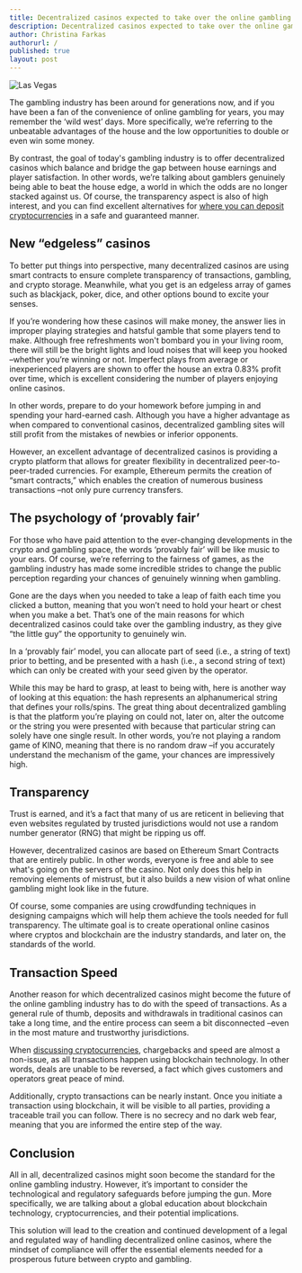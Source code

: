 ```yaml
---
title: Decentralized casinos expected to take over the online gambling industry
description: Decentralized casinos expected to take over the online gambling industry
author: Christina Farkas
authorurl: /
published: true
layout: post
---
```


<img src="https://upload.wikimedia.org/wikipedia/commons/thumb/5/5e/Welcome_to_Fabulous_Las_Vegas.jpg/1200px-Welcome_to_Fabulous_Las_Vegas.jpg" alt="Las Vegas">
<p>The gambling industry has been around for generations now, and if you have been a fan of the convenience of online gambling for years, you may remember the &lsquo;wild west&rsquo; days. More specifically, we&rsquo;re referring to the unbeatable advantages of the house and the low opportunities to double or even win some money.</p>
<p>By contrast, the goal of today's gambling industry is to offer decentralized casinos which balance and bridge the gap between house earnings and player satisfaction. In other words, we&rsquo;re talking about gamblers genuinely being able to beat the house edge, a world in which the odds are no longer stacked against us. Of course, the transparency aspect is also of high interest, and you can find excellent alternatives for <a href="https://www.theopengamingsociety.org/bitcoin-casinos-here-to-change-the-world">where you can deposit cryptocurrencies</a> in a safe and guaranteed manner.</p>
<h2>New &ldquo;edgeless&rdquo; casinos</h2>
<p>To better put things into perspective, many decentralized casinos are using smart contracts to ensure complete transparency of transactions, gambling, and crypto storage. Meanwhile, what you get is an edgeless array of games such as blackjack, poker, dice, and other options bound to excite your senses.</p>
<p>If you&rsquo;re wondering how these casinos will make money, the answer lies in improper playing strategies and hatsful gamble that some players tend to make. Although free refreshments won't bombard you in your living room, there will still be the bright lights and loud noises that will keep you hooked &ndash;whether you&rsquo;re winning or not. Imperfect plays from average or inexperienced players are shown to offer the house an extra 0.83% profit over time, which is excellent considering the number of players enjoying online casinos.</p>
<p>In other words, prepare to do your homework before jumping in and spending your hard-earned cash. Although you have a higher advantage as when compared to conventional casinos, decentralized gambling sites will still profit from the mistakes of newbies or inferior opponents.</p>
<p>However, an excellent advantage of decentralized casinos is providing a crypto platform that allows for greater flexibility in decentralized peer-to-peer-traded currencies. For example, Ethereum permits the creation of &ldquo;smart contracts,&rdquo; which enables the creation of numerous business transactions &ndash;not only pure currency transfers.</p>
<h2>The psychology of &lsquo;provably fair&rsquo;</h2>
<p>For those who have paid attention to the ever-changing developments in the crypto and gambling space, the words &lsquo;provably fair&rsquo; will be like music to your ears. Of course, we&rsquo;re referring to the fairness of games, as the gambling industry has made some incredible strides to change the public perception regarding your chances of genuinely winning when gambling.</p>
<p>Gone are the days when you needed to take a leap of faith each time you clicked a button, meaning that you won&rsquo;t need to hold your heart or chest when you make a bet. That&rsquo;s one of the main reasons for which decentralized casinos could take over the gambling industry, as they give &ldquo;the little guy&rdquo; the opportunity to genuinely win.</p>
<p>In a &lsquo;provably fair&rsquo; model, you can allocate part of seed (i.e., a string of text) prior to betting, and be presented with a hash (i.e., a second string of text) which can only be created with your seed given by the operator.</p>
<p>While this may be hard to grasp, at least to being with, here is another way of looking at this equation: the hash represents an alphanumerical string that defines your rolls/spins. The great thing about decentralized gambling is that the platform you&rsquo;re playing on could not, later on, alter the outcome or the string you were presented with because that particular string can solely have one single result. In other words, you&rsquo;re not playing a random game of KINO, meaning that there is no random draw &ndash;if you accurately understand the mechanism of the game, your chances are impressively high.</p>
<h2>Transparency</h2>
<p>Trust is earned, and it&rsquo;s a fact that many of us are reticent in believing that even websites regulated by trusted jurisdictions would not use a random number generator (RNG) that might be ripping us off.</p>
<p>However, decentralized casinos are based on Ethereum Smart Contracts that are entirely public. In other words, everyone is free and able to see what's going on the servers of the casino. Not only does this help in removing elements of mistrust, but it also builds a new vision of what online gambling might look like in the future.</p>
<p>Of course, some companies are using crowdfunding techniques in designing campaigns which will help them achieve the tools needed for full transparency. The ultimate goal is to create operational online casinos where cryptos and blockchain are the industry standards, and later on, the standards of the world.</p>
<h2>Transaction Speed</h2>
<p>Another reason for which decentralized casinos might become the future of the online gambling industry has to do with the speed of transactions. As a general rule of thumb, deposits and withdrawals in traditional casinos can take a long time, and the entire process can seem a bit disconnected &ndash;even in the most mature and trustworthy jurisdictions.</p>
<p>When <a href="http://www.abcmoney.co.uk/2018/01/29/cryptocurrencies-changing-online-behaviour/">discussing cryptocurrencies</a>, chargebacks and speed are almost a non-issue, as all transactions happen using blockchain technology. In other words, deals are unable to be reversed, a fact which gives customers and operators great peace of mind.</p>
<p>Additionally, crypto transactions can be nearly instant. Once you initiate a transaction using blockchain, it will be visible to all parties, providing a traceable trail you can follow. There is no secrecy and no dark web fear, meaning that you are informed the entire step of the way.</p>
<h2>Conclusion</h2>
<p>All in all, decentralized casinos might soon become the standard for the online gambling industry. However, it&rsquo;s important to consider the technological and regulatory safeguards before jumping the gun. More specifically, we are talking about a global education about blockchain technology, cryptocurrencies, and their potential implications.</p>
<p>This solution will lead to the creation and continued development of a legal and regulated way of handling decentralized online casinos, where the mindset of compliance will offer the essential elements needed for a prosperous future between crypto and gambling.</p>